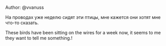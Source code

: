 Author: @vvanuss

На проводах уже неделю сидят эти птицы, мне кажется они хотят мне что-то сказать.

These birds have been sitting on the wires for a week now, it seems to me they want to tell me something.!
